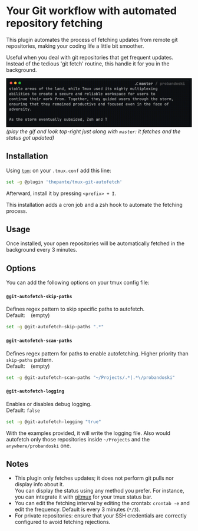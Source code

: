# Your Git workflow with automated repository fetching

This plugin automates the process of fetching updates from remote git repositories, making your coding life a little bit smoother.

Useful when you deal with git repositories that get frequent updates. Instead of the tedious 'git fetch' routine, this handle it for you in the background.

![demo](demo.gif)
_(play the gif and look top-right just along with `master`: it fetches and the status got updated)_

## Installation

Using [`tpm`](https://github.com/tmux-plugins/tpm/): on your `.tmux.conf` add this line:
```sh
set -g @plugin 'thepante/tmux-git-autofetch'
```
Afterward, install it by pressing `<prefix> + I`.

This installation adds a cron job and a zsh hook to automate the fetching process.

## Usage

Once installed, your open repositories will be automatically fetched in the background every 3 minutes.

## Options

You can add the following options on your tmux config file:

#### `@git-autofetch-skip-paths`

Defines regex pattern to skip specific paths to autofetch.<br>
Default: ` ` (empty)<br>
```bash
set -g @git-autofetch-skip-paths ".*"
```
#### `@git-autofetch-scan-paths`

Defines regex pattern for paths to enable autofetching. Higher priority than `skip-paths` pattern.<br>
Default: ` ` (empty)<br>
```bash
set -g @git-autofetch-scan-paths "~/Projects/.*|.*\/probandoski"
```

#### `@git-autofetch-logging`

Enables or disables debug logging.<br>
Default: `false`<br>
```bash
set -g @git-autofetch-logging "true"
```

With the examples provided, it will write the logging file. Also would autofetch only those repositories inside `~/Projects` and the `anywhere/probandoski` one.

## Notes
- This plugin only fetches updates; it does not perform git pulls nor display info about it.<br>You can display the status using any method you prefer. For instance, you can integrate it with [gitmux](https://github.com/arl/gitmux) for your tmux status bar.
- You can edit the fetching interval by editing the crontab: `crontab -e` and edit the frequency. Default is every 3 minutes (`*/3`).
- For private repositories: ensure that your SSH credentials are correctly configured to avoid fetching rejections.

